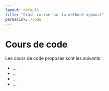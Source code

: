 ```yaml
---
layout: default
title: "Crash course sur la méthode xgboost"
permalink: /code
---
```


# Cours de code

Les cours de code proposés sont les suivants :
<ul type="1">
  <li> ... </li>
  <li> ... </li>
  <li> ... </li>
  <li> ... </li>
</ul>
